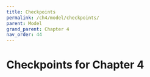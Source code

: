 ```yaml
---
title: Checkpoints
permalink: /ch4/model/checkpoints/
parent: Model
grand_parent: Chapter 4
nav_order: 44
---
```


# Checkpoints for Chapter 4
